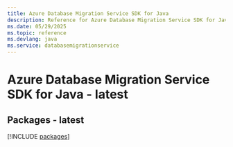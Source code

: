 ```yaml
---
title: Azure Database Migration Service SDK for Java
description: Reference for Azure Database Migration Service SDK for Java
ms.date: 05/29/2025
ms.topic: reference
ms.devlang: java
ms.service: databasemigrationservice
---
```

# Azure Database Migration Service SDK for Java - latest
## Packages - latest
[!INCLUDE [packages](database-migration-service-index.md)]